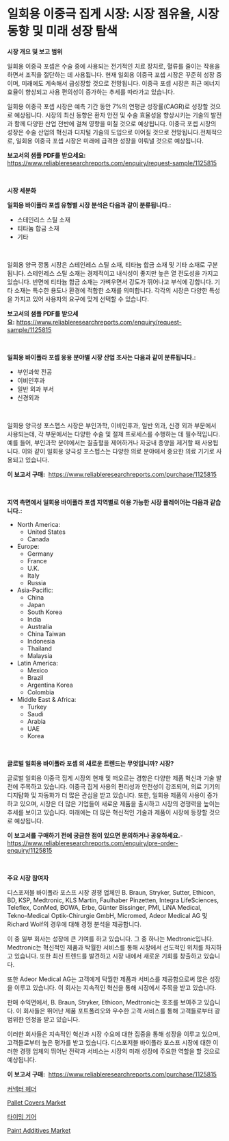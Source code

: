 <p><h1>일회용 이중극 집게 시장: 시장 점유율, 시장 동향 및 미래 성장 탐색</h1></p><p><strong>시장 개요 및 보고 범위</strong></p>
<p><p>일회용 이중극 포셉은 수술 중에 사용되는 전기적인 치료 장치로, 혈류를 줄이는 작용을 하면서 조직을 절단하는 데 사용됩니다. 현재 일회용 이중극 포셉 시장은 꾸준히 성장 중이며, 미래에도 계속해서 급성장할 것으로 전망됩니다. 이중극 포셉 시장은 최근 에너지 효율이 향상되고 사용 편의성이 증가하는 추세를 따라가고 있습니다.</p><p>일회용 이중극 포셉 시장은 예측 기간 동안 7%의 연평균 성장률(CAGR)로 성장할 것으로 예상됩니다. 시장의 최신 동향은 환자 안전 및 수술 효율성을 향상시키는 기술의 발전과 함께 다양한 산업 전반에 걸쳐 영향을 미칠 것으로 예상됩니다. 이중극 포셉 시장의 성장은 수술 산업의 혁신과 디지털 기술의 도입으로 이어질 것으로 전망됩니다.전체적으로, 일회용 이중극 포셉 시장은 미래에 급격한 성장을 이뤄낼 것으로 예상됩니다.</p></p>
<p><strong>보고서의 샘플 PDF를 받으세요:</strong> <a href="https://www.reliableresearchreports.com/enquiry/request-sample/1125815">https://www.reliableresearchreports.com/enquiry/request-sample/1125815</a></p>
<p>&nbsp;</p>
<p><strong>시장 세분화</strong></p>
<p><strong>일회용 바이폴라 포셉 유형별 시장 분석은 다음과 같이 분류됩니다.:</strong></p>
<p><ul><li>스테인리스 스틸 소재</li><li>티타늄 합금 소재</li><li>기타</li></ul></p>
<p>&nbsp;</p>
<p><p>일회용 양극 깡통 시장은 스테인레스 스틸 소재, 티타늄 합금 소재 및 기타 소재로 구분됩니다. 스테인레스 스틸 소재는 경제적이고 내식성이 좋지만 높은 열 전도성을 가지고 있습니다. 반면에 티타늄 합금 소재는 가벼우면서 강도가 뛰어나고 부식에 강합니다. 기타 소재는 특수한 용도나 환경에 적합한 소재를 의미합니다. 각각의 시장은 다양한 특성을 가지고 있어 사용자의 요구에 맞게 선택할 수 있습니다.</p></p>
<p><strong>보고서의 샘플 PDF를 받으세요:</strong>&nbsp;<a href="https://www.reliableresearchreports.com/enquiry/request-sample/1125815">https://www.reliableresearchreports.com/enquiry/request-sample/1125815</a></p>
<p>&nbsp;</p>
<p><strong> 일회용 바이폴라 포셉 응용 분야별 시장 산업 조사는 다음과 같이 분류됩니다.:</strong></p>
<p><ul><li>부인과학 전공</li><li>이비인후과</li><li>일반 외과 부서</li><li>신경외과</li></ul></p>
<p>&nbsp;</p>
<p><p>일회용 양극성 포스펩스 시장은 부인과학, 이비인후과, 일반 외과, 신경 외과 부문에서 사용되는데, 각 부문에서는 다양한 수술 및 절제 프로세스를 수행하는 데 필수적입니다. 예를 들어, 부인과학 분야에서는 질출혈을 제어하거나 자궁내 종양을 제거할 때 사용됩니다. 이와 같이 일회용 양극성 포스펩스는 다양한 의료 분야에서 중요한 의료 기기로 사용되고 있습니다.</p></p>
<p><strong>이 보고서 구매:</strong>&nbsp; <a href="https://www.reliableresearchreports.com/purchase/1125815">https://www.reliableresearchreports.com/purchase/1125815</a></p>
<p>&nbsp;</p>
<p><strong>지역 측면에서 일회용 바이폴라 포셉 지역별로 이용 가능한 시장 플레이어는 다음과 같습니다.:</strong></p>
<p><ul>
    <li>
        North America:
        <ul>
            <li>United States</li>
            <li>Canada</li>
        </ul>
    </li>
    <li>
        Europe:
        <ul>
            <li>Germany</li>
            <li>France</li>
            <li>U.K.</li>
            <li>Italy</li>
            <li>Russia</li>
        </ul>
    </li>
    <li>
        Asia-Pacific:
        <ul>
            <li>China</li>
            <li>Japan</li>
            <li>South Korea</li>
            <li>India</li>
            <li>Australia</li>
            <li>China Taiwan</li>
            <li>Indonesia</li>
            <li>Thailand</li>
            <li>Malaysia</li>
        </ul>
    </li>
    <li>
        Latin America:
        <ul>
            <li>Mexico</li>
            <li>Brazil</li>
            <li>Argentina Korea</li>
            <li>Colombia</li>
        </ul>
    </li>
    <li>
        Middle East & Africa:
        <ul>
            <li>Turkey</li>
            <li>Saudi</li>
            <li>Arabia</li>
            <li>UAE</li>
            <li>Korea</li>
        </ul>
    </li>
    </ul></p>
<p>&nbsp;</p>
<p><strong>글로벌 일회용 바이폴라 포셉 의 새로운 트렌드는 무엇입니까? 시장?</strong></p>
<p><p>글로벌 일회용 이중극 집게 시장의 현재 및 떠오르는 경향은 다양한 제품 혁신과 기술 발전에 주목하고 있습니다. 이중극 집게 사용의 편리성과 안전성이 강조되며, 의료 기기의 디지턈화 및 자동화가 더 많은 관심을 받고 있습니다. 또한, 일회용 제품의 사용이 증가하고 있으며, 시장은 더 많은 기업들이 새로운 제품을 출시하고 시장의 경쟁력을 높이는 추세를 보이고 있습니다. 미래에는 더 많은 혁신적인 기술과 제품이 시장에 등장할 것으로 예상됩니다.</p></p>
<p><strong>이 보고서를 구매하기 전에 궁금한 점이 있으면 문의하거나 공유하세요.</strong>- <a href="https://www.reliableresearchreports.com/enquiry/pre-order-enquiry/1125815">https://www.reliableresearchreports.com/enquiry/pre-order-enquiry/1125815</a></p>
<p>&nbsp;</p>
<p><strong>주요 시장 참여자</strong></p>
<p><p>디스포저블 바이폴라 포스프 시장 경쟁 업체인 B. Braun, Stryker, Sutter, Ethicon, BD, KSP, Medtronic, KLS Martin, Faulhaber Pinzetten, Integra LifeSciences, Teleflex, ConMed, BOWA, Erbe, Günter Bissinger, PMI, LiNA Medical, Tekno-Medical Optik-Chirurgie GmbH, Micromed, Adeor Medical AG 및 Richard Wolf의 경우에 대해 경쟁 분석을 제공합니다. </p><p>이 중 일부 회사는 성장에 큰 기여를 하고 있습니다. 그 중 하나는 Medtronic입니다. Medtronic는 혁신적인 제품과 탁월한 서비스를 통해 시장에서 선도적인 위치를 차지하고 있습니다. 또한 최신 트렌드를 발견하고 시장 내에서 새로운 기회를 창출하고 있습니다.</p><p>또한 Adeor Medical AG는 고객에게 탁월한 제품과 서비스를 제공함으로써 많은 성장을 이루고 있습니다. 이 회사는 지속적인 혁신을 통해 시장에서 주목을 받고 있습니다.</p><p>판매 수익면에서, B. Braun, Stryker, Ethicon, Medtronic는 호조를 보여주고 있습니다. 이 회사들은 뛰어난 제품 포트폴리오와 우수한 고객 서비스를 통해 고객들로부터 광범위한 인정을 받고 있습니다.</p><p>이러한 회사들은 지속적인 혁신과 시장 수요에 대한 집중을 통해 성장을 이루고 있으며, 고객들로부터 높은 평가를 받고 있습니다. 디스포저블 바이폴라 포스프 시장에 대한 이러한 경쟁 업체의 뛰어난 전략과 서비스는 시장의 미래 성장에 주요한 역할을 할 것으로 예상됩니다.</p></p>
<p><strong>이 보고서 구매:</strong>&nbsp;&nbsp;<a href="https://www.reliableresearchreports.com/purchase/1125815">https://www.reliableresearchreports.com/purchase/1125815</a></p>
<p><p><a href="https://medium.com/@mujgankortalih/%EC%BB%A4%EB%84%A5%ED%84%B0-%ED%97%A4%EB%8D%94-%EC%8B%9C%EC%9E%A5-%EC%8B%9C%EC%9E%A5-%EC%A0%90%EC%9C%A0%EC%9C%A8-%EC%8B%9C%EC%9E%A5-%ED%8A%B8%EB%A0%8C%EB%93%9C-%EB%B0%8F-%ED%96%A5%ED%9B%84-%EC%84%B1%EC%9E%A5-%ED%83%90%EC%83%89-06ecf4499e18">커넥터 헤더</a></p><p><a href="https://github.com/nicoletavirag/Market-Research-Report-List-2/blob/main/pallet-covers-market.md">Pallet Covers Market</a></p><p><a href="https://medium.com/@mujgankortalih/%ED%83%80%EC%9D%B4%EB%B0%8D-%EA%B8%B0%EC%96%B4-%EC%8B%9C%EC%9E%A5-%EB%B6%84%EC%84%9D-%EA%B7%B8%EC%9D%98-cagr-%EC%8B%9C%EC%9E%A5-%EC%84%B8%EB%B6%84%ED%99%94-%EB%B0%8F-%EC%84%B8%EA%B3%84-%EC%82%B0%EC%97%85-%EA%B0%9C%EC%9A%94-e49d2e073494">타이밍 기어</a></p><p><a href="https://github.com/mauripalmi/Market-Research-Report-List-2/blob/main/paint-additives-market.md">Paint Additives Market</a></p></p>

